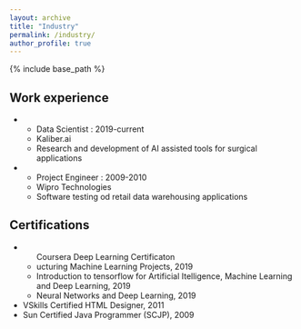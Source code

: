 ```yaml
---
layout: archive
title: "Industry"
permalink: /industry/
author_profile: true
---
```


{% include base_path %}

## Work experience
<ul>
  <li>
    <ul>
      <li> Data Scientist : 2019-current</li>
      <li>Kaliber.ai</li>
      <li>Research and development of AI assisted tools for surgical applications</li>
    </ul>
  </li>
  <li>
    <ul>
      <li>Project Engineer : 2009-2010</li>
      <li>Wipro Technologies</li>
      <li>Software testing od retail data warehousing applications</li>
    </ul> 
  </li>
 </ul>
 

## Certifications
<ul>
  <li><ul>
    <lh>Coursera Deep Learning Certificaton</lh>
    <li>ucturing Machine Learning Projects, 2019</li>
    <li>Introduction to tensorflow for Artificial Itelligence, Machine Learning and Deep Learning, 2019</li>
    <li>Neural Networks and Deep Learning, 2019</li>
    </ul>
  </li>
  <li>VSkills Certified HTML Designer, 2011</li>
  <li>Sun Certified Java Programmer (SCJP), 2009</li>
</ul>
    


